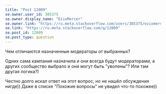 ```yaml
---
title: "Post 12009"
se.owner.user_id: 385375
se.owner.display_name: "EzioMercer"
se.owner.link: "https://ru.meta.stackoverflow.com/users/385375/eziomercer"
se.link: "https://ru.meta.stackoverflow.com/q/12009"
se.post_id: 12009
se.post_type: question
---
```

<p>Чем отличаются назначенные модераторы от выбранных?</p>
<p>Одних сама кампания назначила и они всегда будут модераторами, а других сообщество выбрало и они могут быть &quot;уволены&quot;? Или там другая логика?)</p>
<p>Честно долго искал ответ на этот вопрос, но не нашёл обсуждения нигде)) Даже в списке &quot;Похожие вопросы&quot; не увидел что-то похожее))</p>
